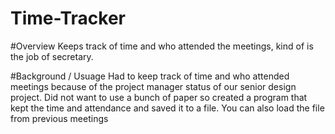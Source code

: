 # Time-Tracker
#Overview
Keeps track of time and who attended the meetings, kind of is the job of secretary.

#Background / Usuage
Had to keep track of time and who attended meetings because of the project manager status of our senior design project. Did not want to use a bunch of paper so created a program that kept the time and attendance and saved it to a file. You can also load the file from previous meetings

